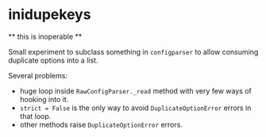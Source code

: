 # inidupekeys

** this is inoperable **

Small experiment to subclass something in `configparser` to allow consuming
duplicate options into a list.

Several problems:

* huge loop inside `RawConfigParser._read` method with very few ways of
  hooking into it.
* `strict = False` is the only way to avoid `DuplicateOptionError` errors in
  that loop.
* other methods raise `DuplicateOptionError` errors.

